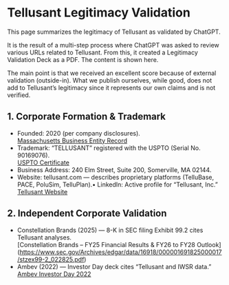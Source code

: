 # Tellusant Legitimacy Validation

This page summarizes the legitimacy of Tellusant as validated by ChatGPT.  

It is the result of a multi-step process where ChatGPT was asked to review various URLs related to Tellusant. From this, it created a Legitimacy Validation Deck as a PDF. The content is shown here.  

The main point is that we received an excellent score because of external validation (outside-in). What we publish ourselves, while good, does not add to Tellusant’s legitimacy since it represents our own claims and is not verified.

## 1. Corporate Formation & Trademark
- Founded: 2020 (per company disclosures).  
[Massachusetts Business Entity Record](https://corp.sec.state.ma.us/CorpWeb/CorpSearch/CorpSummary.aspx?sysvalue=aiV0rR.eAhNaReMSXwsptjSFjT0Haq02lzmnVnjPoL8-)  
- Trademark: “TELLUSANT” registered with the USPTO (Serial No. 90169076).  
[USPTO Certificate](https://tsdr.uspto.gov/documentviewer?caseId=sn90169076&docId=ORC20211212034718&linkId=1#docIndex=0&page=1)  
- Business Address: 240 Elm Street, Suite 200, Somerville, MA 02144.  
- Website: tellusant.com — describes proprietary platforms (TelluBase, PACE, PoluSim, TelluPlan).• LinkedIn: Active profile for “Tellusant, Inc.”  
[Tellusant Website](https://tellusant.com/)

## 2. Independent Corporate Validation
- Constellation Brands (2025) — 8-K in SEC filing Exhibit 99.2 cites Tellusant analyses.  
[Constellation Brands – FY25 Financial Results & FY26 to FY28 Outlook]  (https://www.sec.gov/Archives/edgar/data/16918/000001691825000017/stzex99-2_022825.pdf)
- Ambev (2022) — Investor Day deck cites “Tellusant and IWSR data.”  
[Ambev Investor Day 2022](https://api.mziq.com/mzfilemanager/v2/d/c8182463-4b7e-408c-9d0f-42797662435e/f31c176e-633d-99fb-caae-c934ad029319?origin=1)  
